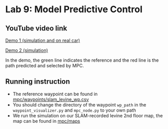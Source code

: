 # Lab 9: Model Predictive Control

## YouTube video link
[Demo 1 (simulation and on real car)](https://youtu.be/FDkbGUZcvgI)

[Demo 2 (simulation)](https://youtu.be/H36UxK5p5_c)

In the demo, the green line indicates the reference and the red line is the path predicted and selected by MPC.


## Running instruction
- The reference waypoint can be found in [mpc/waypoints/slam_levine_wp.csv](mpc/waypoints/slam_levine_wp.csv)
- You should change the directory of the waypoint `wp_path` in the `waypoint_visualizer.py` and `mpc_node.py` to your own path
- We run the simulation on our SLAM-recorded levine 2nd floor map, the map can be found in [mpc/maps](mpc/maps)

